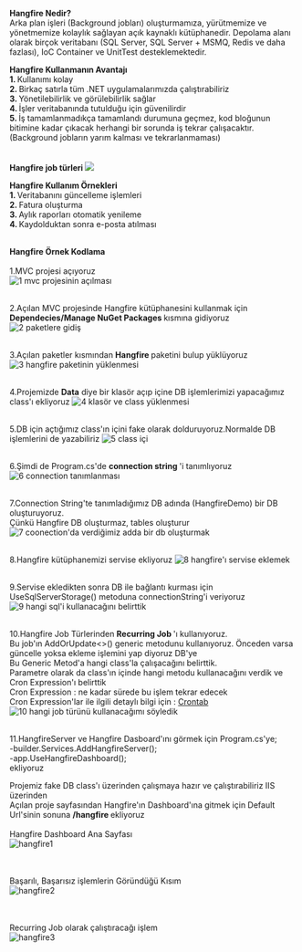<strong> Hangfire Nedir? </strong> <br/>
Arka plan işleri (Background jobları) oluşturmamıza, 
yürütmemize ve yönetmemize kolaylık sağlayan açık kaynaklı kütüphanedir.
Depolama alanı olarak birçok veritabanı 
(SQL Server, SQL Server + MSMQ, Redis ve daha fazlası),
IoC Container ve UnitTest desteklemektedir.

<strong> Hangfire Kullanmanın Avantajı </strong> <br/>
<strong> 1. </strong> Kullanımı kolay <br/>
<strong> 2. </strong> Birkaç satırla tüm .NET uygulamalarımızda çalıştırabiliriz <br/>
<strong> 3. </strong> Yönetilebilirlik ve görülebilirlik sağlar <br/>
<strong> 4. </strong> İşler veritabanında tutulduğu için güvenilirdir <br/>
<strong> 5. </strong> İş tamamlanmadıkça tamamlandı durumuna geçmez, kod bloğunun bitimine kadar çıkacak 
herhangi bir sorunda iş tekrar çalışacaktır.(Background jobların 
yarım kalması ve tekrarlanmaması)
<br/> <br/> <br/>
<strong> Hangfire job türleri </strong>
<img src="https://miro.medium.com/v2/resize:fit:1100/format:webp/1*-kltPD7LFeqwWBF6X0vXLA.png"></img>

<strong> Hangfire Kullanım Örnekleri </strong> <br/>
<strong> 1. </strong> Veritabanını güncelleme işlemleri <br/>
<strong> 2. </strong> Fatura oluşturma <br/>
<strong> 3. </strong> Aylık raporları otomatik yenileme <br/>
<strong> 4. </strong> Kaydolduktan sonra e-posta atılması <br/> <br/> 

<strong> Hangfire Örnek Kodlama </strong> <br/> <br/>
1.MVC projesi açıyoruz <br/>
![1 mvc projesinin açılması](https://github.com/yalcinselcuk/Turkcell-Task/assets/81808916/b8249bb0-7d11-4228-9f96-87d11790c743)
<br/><br/>

2.Açılan MVC projesinde Hangfire kütüphanesini kullanmak için <strong> Dependecies/Manage NuGet Packages </strong> kısmına gidiyoruz  
![2 paketlere gidiş](https://github.com/yalcinselcuk/Turkcell-Task/assets/81808916/1f98b363-448b-4707-a741-fc19447bddda)
<br/><br/>

3.Açılan paketler kısmından <strong> Hangfire </strong> paketini bulup yüklüyoruz
![3 hangfire paketinin yüklenmesi](https://github.com/yalcinselcuk/Turkcell-Task/assets/81808916/0292dd1c-3d2f-47f1-b402-e45525105269)
<br/><br/>

4.Projemizde <strong>Data</strong> diye bir klasör açıp içine DB işlemlerimizi yapacağımız class'ı ekliyoruz
![4 klasör ve class yüklenmesi](https://github.com/yalcinselcuk/Turkcell-Task/assets/81808916/9cf6ea8d-1240-4562-bc97-c9ef3f784b13)
<br/><br/>

5.DB için açtığımız class'ın içini fake olarak dolduruyoruz.Normalde DB işlemlerini de yazabiliriz
![5 class içi](https://github.com/yalcinselcuk/Turkcell-Task/assets/81808916/47566b2a-2c58-4f80-91c5-9749918fd1fa)
<br/><br/>

6.Şimdi de Program.cs'de <strong> connection string </strong> 'i tanımlıyoruz
![6 connection tanımlanması](https://github.com/yalcinselcuk/Turkcell-Task/assets/81808916/b754a259-54a8-44c2-9ee1-0d45eee8e045)
<br/> <br/>

7.Connection String'te tanımladığımız DB adında (HangfireDemo) bir DB oluşturuyoruz.<br/>
Çünkü Hangfire DB oluşturmaz, tables oluşturur <br/>
![7 coonection'da verdiğimiz adda bir db oluşturmak](https://github.com/yalcinselcuk/Turkcell-Task/assets/81808916/f76eb245-4ab0-42e0-9948-bc6116712c4a)
<br/> <br/>

8.Hangfire kütüphanemizi servise ekliyoruz
![8 hangfire'ı servise eklemek](https://github.com/yalcinselcuk/Turkcell-Task/assets/81808916/9c0871b2-fe16-4482-b0da-418e9990fdfc)
<br/> <br/>

9.Servise ekledikten sonra DB ile bağlantı kurması için UseSqlServerStorage() metoduna connectionString'i veriyoruz 
![9 hangi sql'i kullanacağını belirttik](https://github.com/yalcinselcuk/Turkcell-Task/assets/81808916/d7aa461e-6b42-4680-b849-55a384883f9e)
<br/> <br/>

10.Hangfire Job Türlerinden <strong> Recurring Job </strong> 'ı kullanıyoruz. <br/>
Bu job'ın AddOrUpdate<>()  generic metodunu kullanıyoruz. Önceden varsa güncelle yoksa ekleme işlemini yap diyoruz DB'ye <br/>
Bu Generic Metod'a hangi class'la çalışacağını belirttik. <br/>
Parametre olarak da class'ın içinde hangi metodu kullanacağını verdik ve Cron Expression'ı belirttik <br/>
Cron Expression : ne kadar sürede bu işlem tekrar edecek <br/>
Cron Expression'lar ile ilgili detaylı bilgi için : <a href="https://crontab.cronhub.io/"> Crontab </a>
![10 hangi job türünü kullanacağımı söyledik](https://github.com/yalcinselcuk/Turkcell-Task/assets/81808916/d0a5d7c1-f147-4992-8060-02c46840f4e6)
<br/> <br/>

11.HangfireServer ve Hangfire Dasboard'ını görmek için Program.cs'ye; <br/>
-builder.Services.AddHangfireServer(); <br/>
-app.UseHangfireDashboard(); <br/>
ekliyoruz

Projemiz fake DB class'ı üzerinden çalışmaya hazır ve çalıştırabiliriz IIS üzerinden <br/>
Açılan proje sayfasından Hangfire'ın Dashboard'ına gitmek için Default Url'sinin sonuna <strong> /hangfire </strong> ekliyoruz
<br/> <br/>
Hangfire Dashboard Ana Sayfası <br/>
![hangfire1](https://github.com/yalcinselcuk/Turkcell-Task/assets/81808916/c40abe1f-3397-4ba8-b74c-89d6d9c466b5)

<br/> <br/>
Başarılı, Başarısız işlemlerin Göründüğü Kısım <br/>
![hangfire2](https://github.com/yalcinselcuk/Turkcell-Task/assets/81808916/d28b8841-6536-4fa8-9531-5fa1b3104b08)

<br/> <br/>
Recurring Job olarak çalıştıracağı işlem <br/>
![hangfire3](https://github.com/yalcinselcuk/Turkcell-Task/assets/81808916/00c9a63b-73ec-4015-bba7-b8318d6d74e5)


